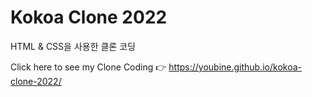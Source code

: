 # Kokoa Clone 2022
HTML & CSS을 사용한 클론 코딩

Click here to see my Clone Coding 👉 https://youbine.github.io/kokoa-clone-2022/
